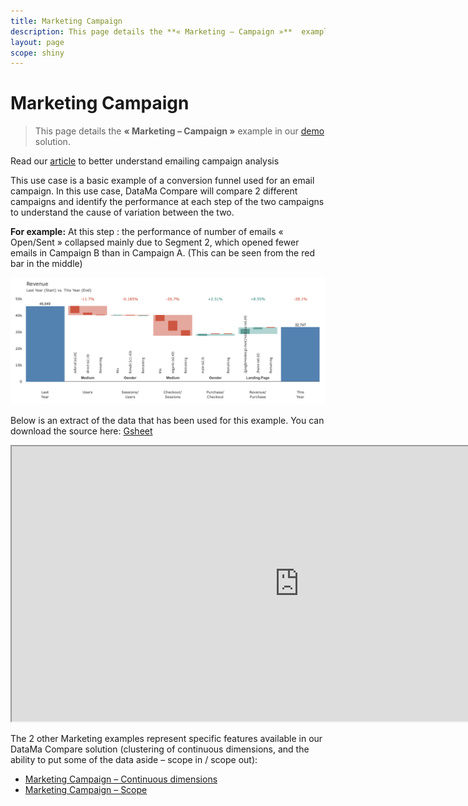 ```yaml
---
title: Marketing Campaign
description: This page details the **« Marketing – Campaign »**  example in our [demo](https://solutions.datama.fr/) solution.
layout: page
scope: shiny
---
```

# Marketing Campaign

> This page details the **« Marketing – Campaign »**  example in our [demo](https://solutions.datama.fr/) solution.

Read our [article](https://datama.fr/fr/2019/04/11/comment-analyser-lefficacite-dune-campagne-demailing-2/) to better understand emailing campaign analysis

This use case is a basic example of a conversion funnel used for an email campaign. In this use case, DataMa Compare will compare 2 different campaigns and identify the performance at each step of the two campaigns to understand the cause of variation between the two.

**For example:** At this step : the performance of number of emails « Open/Sent » collapsed mainly due to Segment 2, which opened fewer emails in Campaign B than in Campaign A. (This can be seen from the red bar in the middle)

![Marketing-campaigns](images/marketing-campaigns2.png)

Below is an extract of the data that has been used for this example. You can download the source here: [Gsheet](https://docs.google.com/spreadsheets/d/1bNEeqm5CfpPmYPr_t4ff1xcJkSBKoVvwJd4vKB0sDzs/edit#gid=1286768317)

<iframe src="https://docs.google.com/spreadsheets/d/e/2PACX-1vTXYphkUS8WX6Wa4GZp5LBisnEOoqdLyp9darrXuIJPqmsnv_f8Tvhq_0sNX7L2uVfIaJjonTP2j8Fm/pubhtml?gid=1286768317&amp;single=true&amp;widget=true&amp;headers=false" width="920" height="440"></iframe>

The 2 other Marketing examples represent specific features available in our DataMa Compare solution (clustering of continuous dimensions, and the ability to put some of the data aside – scope in / scope out):
* [Marketing Campaign – Continuous dimensions](home/use_cases/marketing_continuous.md)
* [Marketing Campaign – Scope](home/use_cases/marketing_scope.md)
